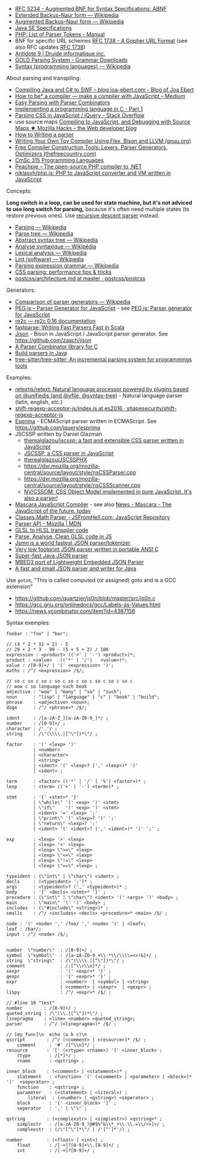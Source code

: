 - [RFC 5234 - Augmented BNF for Syntax Specifications: ABNF](https://tools.ietf.org/html/rfc5234)
- [Extended Backus–Naur form — Wikipedia](https://en.wikipedia.org/wiki/Extended_Backus%E2%80%93Naur_form)
- [Augmented Backus–Naur form — Wikipedia](https://en.wikipedia.org/wiki/Augmented_Backus%E2%80%93Naur_form)
- [Java SE Specifications](https://docs.oracle.com/javase/specs/)
- [PHP: List of Parser Tokens - Manual](http://www.php.net/manual/en/tokens.php)
- BNF for specific URL schemes [RFC 1738 - A Gopher URL Format](https://tools.ietf.org/html/rfc1738#section-5) (see also RFC updates [RFC 1738](https://datatracker.ietf.org/doc/rfc1738/))
- [Antidote 9 | Druide informatique inc.](http://www.antidote.info/antidote/caracteristiques)
- [GOLD Parsing System - Grammar Downloads](http://goldparser.org/grammars/index.htm)
- [Syntax (programming languages) — Wikipedia](https://en.wikipedia.org/wiki/Syntax_%28programming_languages%29)

About parsing and transpiling:

- [Compiling Java and C# to SWF – blog.joa-ebert.com - Blog of Joa Ebert](https://blog.joa-ebert.com/2009/09/28/compiling-java-and-c-to-swf/)
- [How to be* a compiler — make a compiler with JavaScript – Medium](https://medium.com/@kosamari/how-to-be-a-compiler-make-a-compiler-with-javascript-4a8a13d473b4#.4mds8vf0s)
- [Easy Parsing with Parser Combinators](http://www.lihaoyi.com/post/EasyParsingwithParserCombinators.html)
- [Implementing a programming language in C - Part 1](http://wayback.archive.org/web/20150610090835/http://www.vnev.me/implementing-a-programming-language-in-c-part-1/)
- [Parsing CSS in JavaScript / jQuery - Stack Overflow](https://stackoverflow.com/questions/3326494/parsing-css-in-javascript-jquery/3326538#3326538)
- use source maps [Compiling to JavaScript, and Debugging with Source Maps ★ Mozilla Hacks – the Web developer blog](https://hacks.mozilla.org/2013/05/compiling-to-javascript-and-debugging-with-source-maps/)
- [How to Writing a parser](http://www.tcx.be/how-to/#parser)
- [Writing Your Own Toy Compiler Using Flex, Bison and LLVM (gnuu.org)](http://gnuu.org/2009/09/18/writing-your-own-toy-compiler/)
- [Free Compiler Construction Tools: Lexers, Parser Generators, Optimizers (thefreecountry.com)](http://www.thefreecountry.com/programming/compilerconstruction.shtml)
- [CmSc 315 Programming Languages](http://faculty.simpson.edu/lydia.sinapova/www/cmsc315/LN315_Pratt/ContentsLN315.htm)
- [Peachpie – The open-source PHP compiler to .NET](http://www.peachpie.io/)
- [niklasvh/php.js: PHP to JavaScript converter and VM written in JavaScript](https://github.com/niklasvh/php.js)

Concepts:

**Long switch in a loop, can be used for state machine, but it's not adviced to use long switch for parsing,** because it's often need multiple states (to restore previous ones). Use [recursive descent parser](https://en.wikipedia.org/wiki/Recursive_descent_parser) instead.

- [Parsing — Wikipedia](https://en.wikipedia.org/wiki/Parsing)
- [Parse tree — Wikipedia](https://en.wikipedia.org/wiki/Parse_tree)
- [Abstract syntax tree — Wikipedia](https://en.wikipedia.org/wiki/Abstract_syntax_tree)
- [Analyse syntaxique — Wikipédia](https://fr.wikipedia.org/wiki/Analyse_syntaxique)
- [Lexical analysis — Wikipedia](https://en.wikipedia.org/wiki/Lexical_analysis)
- [Lint (software) — Wikipedia](https://en.wikipedia.org/wiki/Lint_%28software%29)
- [Parsing expression grammar — Wikipedia](https://en.wikipedia.org/wiki/Parsing_expression_grammar)
- [CSS parsing: performance tips & tricks](https://www.slideshare.net/basisjs/css-parsing-performance-tips-tricks)
- [postcss/architecture.md at master · postcss/postcss](https://github.com/postcss/postcss/blob/master/docs/architecture.md)

Generators:

- [Comparison of parser generators — Wikipedia](https://en.wikipedia.org/wiki/Comparison_of_parser_generators)
- [PEG.js – Parser Generator for JavaScript](https://pegjs.org/) - see [PEG.js: Parser generator for JavaScript](https://github.com/pegjs/pegjs)
- [re2c — re2c 0.16 documentation](http://re2c.org/)
- [fastparse: Writing Fast Parsers Fast in Scala](https://github.com/lihaoyi/fastparse)
- [Jison](http://zaa.ch/jison/) - Bison in JavaScript / JavaScript parser generator. See https://github.com/zaach/jison
- [A Parser Combinator library for C ](https://github.com/orangeduck/mpc)
- [Build parsers in Java](https://github.com/jparsec/jparsec)
- [tree-sitter/tree-sitter: An incremental parsing system for programmings tools](https://github.com/tree-sitter/tree-sitter)

Examples:

- [retextjs/retext: Natural language processor powered by plugins based on @unifiedjs (and @vfile, @syntax-tree)](https://github.com/retextjs/retext) - Natural language parser (latin, english, etc.)
- [shift-regexp-acceptor-js/index.js at es2016 · shapesecurity/shift-regexp-acceptor-js](https://github.com/shapesecurity/shift-regexp-acceptor-js/blob/es2016/src/index.js)
- [Esprima](http://esprima.org/) - ECMAScript parser written in ECMAScript. See https://github.com/jquery/esprima
- JSCSSP written by Daniel Glazman
	- [therealglazou/jscssp: a fast and extensible CSS parser written in JavaScript](https://github.com/therealglazou/jscssp)
	- [JSCSSP, a CSS parser in JavaScript](http://glazman.org/JSCSSP/)
	- [therealglazou/JSCSSPHX](https://github.com/therealglazou/JSCSSPHX)
	- https://dxr.mozilla.org/mozilla-central/source/layout/style/nsCSSParser.cpp
	- https://dxr.mozilla.org/mozilla-central/source/layout/style/nsCSSScanner.cpp
	- [NV/CSSOM: CSS Object Model implemented in pure JavaScript. It's also a parser!](https://github.com/NV/CSSOM)
- [Mascara JavaScript Compiler](http://www.mascaraengine.com/) - see also [News - Mascara - The JavaScript of the future, today](http://blog.mascaraengine.com/)
- [Classes.Math Parser - JSFromHell.com: JavaScript Repository](http://jsfromhell.com/classes/math-parser)
- [Parser API - Mozilla | MDN](https://developer.mozilla.org/en-US/docs/Mozilla/Projects/SpiderMonkey/Parser_API)
- [GLSL to HLSL transpiler code](https://github.com/MicrosoftEdge/WebGL/tree/master/GLSLParse)
- [Parse, Analyse, Clean GLSL code in JS](https://github.com/zz85/glsl-cleaner/)
- [Jsmn is a world fastest JSON parser/tokenizer](https://github.com/zserge/jsmn/blob/master/jsmn.c)
- [Very low footprint JSON parser written in portable ANSI C](https://github.com/udp/json-parser/blob/master/json.c)
- [Super-fast Java JSON parser](https://github.com/mitchhentges/json-parse/blob/master/src/main/java/ca/fuzzlesoft/JsonParse.java)
- [MBED3 port of Lightweight Embedded JSON Parser](https://github.com/warmcat/lejp/blob/master/source/lejp.c) 
- [A fast and small JSON parser and writer for Java](https://github.com/ralfstx/minimal-json/blob/master/com.eclipsesource.json/src/main/java/com/eclipsesource/json/JsonParser.java)

Use `goto`s, "This is called computed (or assigned) goto and is a GCC extension"
- https://github.com/quartzjer/js0n/blob/master/src/js0n.c 
- https://gcc.gnu.org/onlinedocs/gcc/Labels-as-Values.html
- https://news.ycombinator.com/item?id=4387156

Syntax exemples:

	foobar : "foo" | "bar";

	// (4 * 2 * 11 + 2) - 5
	// 29 + 2 * 3 - 99 - (5 + 5 + 2) / 100
	expression : <product> (('+' | '-') <product>)*;
	product : <value>   (('*' | '/')   <value>)*;
	value : /[0-9]+/ | '(' <expression> ')';
	maths : /^/ <expression> /$/;

	// so c so c so c so c so c so c so c so c so c
	// wow c so language such book 
	adjective : "wow" | "many" | "so" | "such";
	noun      : "lisp" | "language" | "c" | "book" | "build";
	phrase    : <adjective> <noun>;
	doge      : /^/ <phrase>* /$/;

	ident     : /[a-zA-Z_][a-zA-Z0-9_]*/ ;
	number    : /[0-9]+/ ;
	character : /'.'/ ;
	string    : /\"(\\\\.|[^\"])*\"/ ;
	
	factor    : '(' <lexp> ')'
	          | <number>
	          | <character>
	          | <string>
	          | <ident> '(' <lexp>? (',' <lexp>)* ')'
	          | <ident> ;
	
	term      : <factor> (('*' | '/' | '%') <factor>)* ;
	lexp      : <term> (('+' | '-') <term>)* ;
	
	stmt      : '{' <stmt>* '}'
	          | \"while\" '(' <exp> ')' <stmt>
	          | \"if\"    '(' <exp> ')' <stmt>
	          | <ident> '=' <lexp> ';'
	          | \"print\" '(' <lexp>? ')' ';'
	          | \"return\" <lexp>? ';'
	          | <ident> '(' <ident>? (',' <ident>)* ')' ';' ;
	
	exp       : <lexp> '>' <lexp>
	          | <lexp> '<' <lexp>
	          | <lexp> \">=\" <lexp>
	          | <lexp> \"<=\" <lexp>
	          | <lexp> \"!=\" <lexp>
	          | <lexp> \"==\" <lexp> ;
	
	typeident : (\"int\" | \"char\") <ident> ;
	decls     : (<typeident> ';')* ;
	args      : <typeident>? (',' <typeident>)* ;
	body      : '{' <decls> <stmt>* '}' ;
	procedure : (\"int\" | \"char\") <ident> '(' <args> ')' <body> ;
	main      : \"main\" '(' ')' <body> ;
	includes  : (\"#include\" <string>)* ;
	smallc    : /^/ <includes> <decls> <procedure>* <main> /$/ ;

	node : '(' <node> ',' /foo/ ',' <node> ')' | <leaf>;
	leaf : /bar/;
	input : /^/ <node> /$/;

	
	number  \"number\"  : /[0-9]+/ ;
	symbol  \"symbol\"  : /[a-zA-Z0-9_+\\-*\\/\\\\=<>!&]+/ ;
	string  \"string\"  : /\"(\\\\.|[^\"])*\"/ ;
	comment             : /;[^\\r\\n]*/ ;
	sexpr               : '(' <expr>* ')' ;
	qexpr               : '{' <expr>* '}' ;
	expr                : <number>  | <symbol> | <string>
	                    | <comment> | <sexpr>  | <qexpr> ;
	lispy               : /^/ <expr>* /$/ ;

	// #line 10 "test"
	number        : /[0-9]+/ ;
	quoted_string : /\"(\\.|[^\"])*\"/ ;
	linepragma    : <line> <number> <quoted_string>;
	parser        : /^/ (<linepragma>)* /$/ ;

	// [my_func]\n  echo (a b c)\n
	qscript        : /^/ (<comment> | <resource>)* /$/ ;
		comment     : '#' /[^\\n]*/ ;
	resource       : '[' (<rtype> <rname>) ']' <inner_block> ;
		rtype       : /[*]*/ ;
		rname       : <qstring> ;
	
	inner_block    : (<comment> | <statement>)* ;
		statement   : <function> '(' (<comment> | <parameter> | <block>)* ')'  <seperator> ;
		function    : <qstring> ;
		parameter   : (<statement> | <literal>) ;
			literal  : (<number> | <qstring>) <seperator> ;
		block       : '{' <inner_block> '}' ;
		seperator   : ',' | \"\" ;
	
	qstring        : (<complexstr> | <simplestr>) <qstring>* ;
		simplestr   : /[a-zA-Z0-9_!@#$%^&\\*_+\\-\\.=\\/<>]+/ ;
		complexstr  : (/\"[^\"]*\"/ | /'[^']*'/) ;
	
	number         : (<float> | <int>) ;
		float       : /[-+]?[0-9]+\\.[0-9]+/ ;
		int         : /[-+]?[0-9]+/ ;
